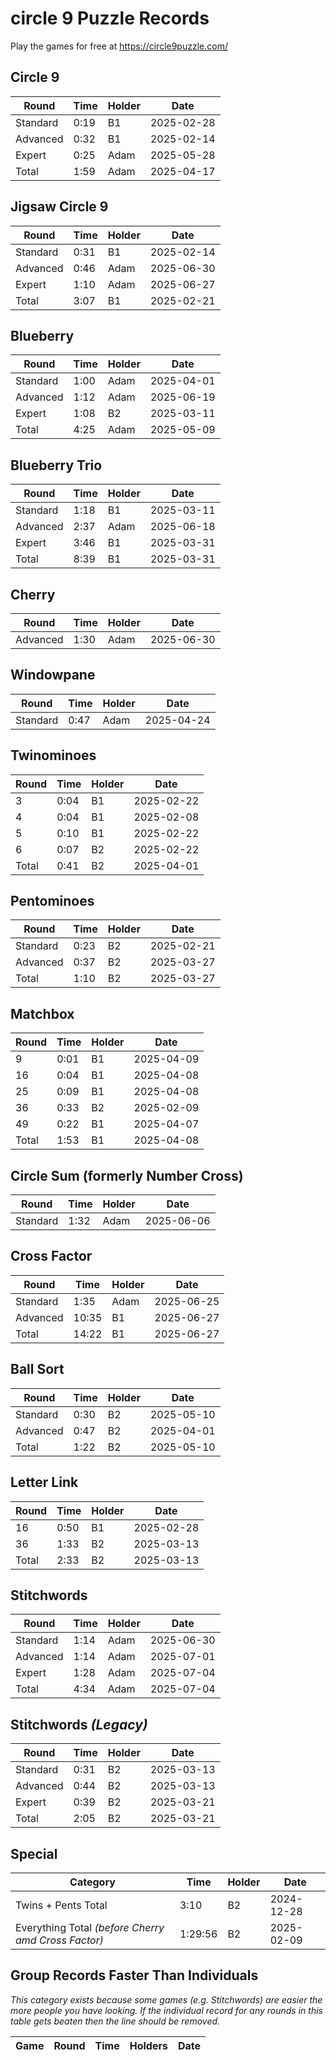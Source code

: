 # circle 9 Puzzle Records

Play the games for free at https://circle9puzzle.com/

## Circle 9 

| Round | Time | Holder | Date |
| ----- | ---- | ------ | ---- |
| Standard | 0:19 | B1 | 2025-02-28 |
| Advanced | 0:32 | B1 | 2025-02-14 |
| Expert | 0:25 | Adam | 2025-05-28 |
| Total | 1:59 | Adam | 2025-04-17 |

## Jigsaw Circle 9

| Round | Time | Holder | Date |
| ----- | ---- | ------ | ---- |
| Standard | 0:31 | B1 | 2025-02-14 |
| Advanced | 0:46 | Adam | 2025-06-30 |
| Expert | 1:10 | Adam | 2025-06-27 |
| Total | 3:07 | B1 | 2025-02-21 |

## Blueberry

| Round | Time | Holder | Date |
| ----- | ---- | ------ | ---- |
| Standard | 1:00 | Adam | 2025-04-01 |
| Advanced | 1:12 | Adam | 2025-06-19 |
| Expert | 1:08 | B2 | 2025-03-11 |
| Total | 4:25 | Adam | 2025-05-09 |

## Blueberry Trio

| Round | Time | Holder | Date |
| ----- | ---- | ------ | ---- |
| Standard | 1:18 | B1 | 2025-03-11 |
| Advanced | 2:37 | Adam | 2025-06-18 |
| Expert | 3:46 | B1 | 2025-03-31 |
| Total | 8:39 | B1 | 2025-03-31 |

## Cherry

| Round | Time | Holder | Date |
| ----- | ---- | ------ | ---- |
| Advanced | 1:30 | Adam | 2025-06-30 |

## Windowpane

| Round | Time | Holder | Date |
| ----- | ---- | ------ | ---- |
| Standard | 0:47 | Adam | 2025-04-24 |

## Twinominoes

| Round | Time | Holder | Date |
| ----- | ---- | ------ | ---- |
| 3 | 0:04 | B1 | 2025-02-22 |
| 4 | 0:04 | B1 | 2025-02-08 |
| 5 | 0:10 | B1 | 2025-02-22 |
| 6 | 0:07 | B2 | 2025-02-22 |
| Total | 0:41 | B2 | 2025-04-01 |

## Pentominoes

| Round | Time | Holder | Date |
| ----- | ---- | ------ | ---- |
| Standard | 0:23 | B2 | 2025-02-21 |
| Advanced | 0:37 | B2 | 2025-03-27 |
| Total | 1:10 | B2 | 2025-03-27 |

## Matchbox

| Round | Time | Holder | Date |
| ----- | ---- | ------ | ---- |
| 9 | 0:01 | B1 | 2025-04-09 |
| 16 | 0:04 | B1 | 2025-04-08 |
| 25 | 0:09 | B1 | 2025-04-08 |
| 36 | 0:33 | B2 | 2025-02-09 |
| 49 | 0:22 | B1 | 2025-04-07 |
| Total | 1:53 | B1 | 2025-04-08 |

## Circle Sum (formerly Number Cross)

| Round | Time | Holder | Date |
| ----- | ---- | ------ | ---- |
| Standard | 1:32 | Adam | 2025-06-06 |

## Cross Factor

| Round | Time | Holder | Date |
| ----- | ---- | ------ | ---- |
| Standard | 1:35 | Adam | 2025-06-25 |
| Advanced | 10:35 | B1 | 2025-06-27 |
| Total | 14:22 | B1 | 2025-06-27 |

## Ball Sort

| Round | Time | Holder | Date |
| ----- | ---- | ------ | ---- |
| Standard | 0:30 | B2 | 2025-05-10 |
| Advanced | 0:47 | B2 | 2025-04-01 |
| Total | 1:22 | B2 | 2025-05-10 |

## Letter Link

| Round | Time | Holder | Date |
| ----- | ---- | ------ | ---- |
| 16 | 0:50 | B1 | 2025-02-28 |
| 36 | 1:33 | B2 | 2025-03-13 |
| Total | 2:33 | B2 | 2025-03-13 |

## Stitchwords

| Round | Time | Holder | Date |
| ----- | ---- | ------ | ---- |
| Standard | 1:14 | Adam | 2025-06-30 |
| Advanced | 1:14 | Adam | 2025-07-01 |
| Expert | 1:28 | Adam | 2025-07-04 |
| Total | 4:34 | Adam | 2025-07-04 |

## Stitchwords *(Legacy)*

| Round | Time | Holder | Date |
| ----- | ---- | ------ | ---- |
| Standard | 0:31 | B2 | 2025-03-13 |
| Advanced | 0:44 | B2 | 2025-03-13 |
| Expert | 0:39 | B2 | 2025-03-21 |
| Total | 2:05 | B2 | 2025-03-21 |

## Special

| Category | Time | Holder | Date |
| -------- | ---- | ------ | ---- |
| Twins + Pents Total | 3:10 | B2 | 2024-12-28 |
| Everything Total *(before Cherry amd Cross Factor)* | 1:29:56 | B2 | 2025-02-09 |

## Group Records Faster Than Individuals

*This category exists because some games (e.g. Stitchwords) are easier the more people you have looking. If the individual record for any rounds in this table gets beaten then the line should be removed.*

| Game | Round | Time | Holders | Date |
| ---- | ----- | ---- | ------- | ---- |
